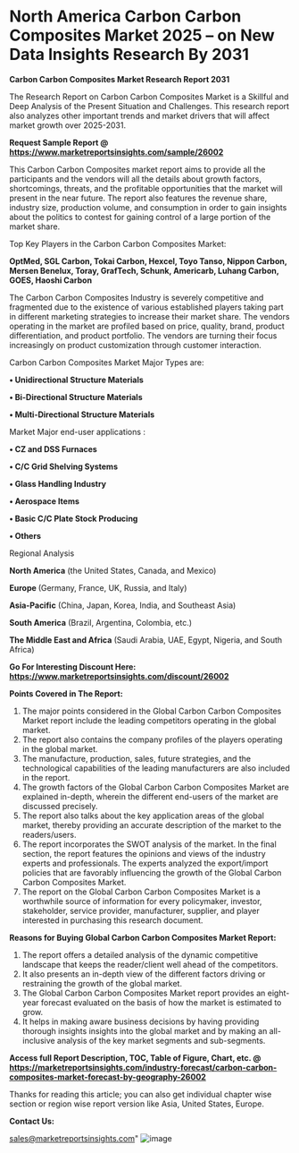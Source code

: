 # North America Carbon Carbon Composites Market 2025 – on New Data Insights Research By 2031

<strong>Carbon Carbon Composites Market Research Report 2031</strong>

The Research Report on Carbon Carbon Composites Market is a Skillful and Deep Analysis of the Present Situation and Challenges. This research report also analyzes other important trends and market drivers that will affect market growth over 2025-2031.

<strong>Request Sample Report @ <a href=https://www.marketreportsinsights.com/sample/26002>https://www.marketreportsinsights.com/sample/26002</a></strong>

This Carbon Carbon Composites market report aims to provide all the participants and the vendors will all the details about growth factors, shortcomings, threats, and the profitable opportunities that the market will present in the near future. The report also features the revenue share, industry size, production volume, and consumption in order to gain insights about the politics to contest for gaining control of a large portion of the market share.

Top Key Players in the Carbon Carbon Composites Market:

<strong>OptMed, SGL Carbon, Tokai Carbon, Hexcel, Toyo Tanso, Nippon Carbon, Mersen Benelux, Toray, GrafTech, Schunk, Americarb, Luhang Carbon, GOES, Haoshi Carbon</strong>

The Carbon Carbon Composites Industry is severely competitive and fragmented due to the existence of various established players taking part in different marketing strategies to increase their market share. The vendors operating in the market are profiled based on price, quality, brand, product differentiation, and product portfolio. The vendors are turning their focus increasingly on product customization through customer interaction.

Carbon Carbon Composites Market Major Types are:

<strong>• Unidirectional Structure Materials

• Bi-Directional Structure Materials

• Multi-Directional Structure Materials</strong>

Market Major end-user applications :

<strong>• CZ and DSS Furnaces

• C/C Grid Shelving Systems

• Glass Handling Industry

• Aerospace Items

• Basic C/C Plate Stock Producing

• Others</strong>

Regional Analysis

</u><strong><b>North America</b></strong> (the United States, Canada, and Mexico)

<strong><b>Europe </b></strong>(Germany, France, UK, Russia, and Italy)

<strong><b>Asia-Pacific</b></strong> (China, Japan, Korea, India, and Southeast Asia)

<strong><b>South America</b></strong> (Brazil, Argentina, Colombia, etc.)

<strong><b>The Middle East and Africa</b></strong> (Saudi Arabia, UAE, Egypt, Nigeria, and South Africa)

<strong>Go For Interesting Discount Here: <a href=https://www.marketreportsinsights.com/discount/26002>https://www.marketreportsinsights.com/discount/26002</a></strong>

<strong>Points Covered in The Report:</strong>
<ol>
  <li>The major points considered in the Global Carbon Carbon Composites Market report include the leading competitors operating in the global market.</li>
  <li>The report also contains the company profiles of the players operating in the global market.</li>
  <li>The manufacture, production, sales, future strategies, and the technological capabilities of the leading manufacturers are also included in the report.</li>
  <li>The growth factors of the Global Carbon Carbon Composites Market are explained in-depth, wherein the different end-users of the market are discussed precisely.</li>
  <li>The report also talks about the key application areas of the global market, thereby providing an accurate description of the market to the readers/users.</li>
  <li>The report incorporates the SWOT analysis of the market. In the final section, the report features the opinions and views of the industry experts and professionals. The experts analyzed the export/import policies that are favorably influencing the growth of the Global Carbon Carbon Composites Market.</li>
  <li>The report on the Global Carbon Carbon Composites Market is a worthwhile source of information for every policymaker, investor, stakeholder, service provider, manufacturer, supplier, and player interested in purchasing this research document.</li>
</ol>
<strong>Reasons for Buying Global Carbon Carbon Composites Market Report:</strong>

<ol>
  <li>The report offers a detailed analysis of the dynamic competitive landscape that keeps the reader/client well ahead of the competitors.</li>
  <li>It also presents an in-depth view of the different factors driving or restraining the growth of the global market.</li>
  <li>The Global Carbon Carbon Composites Market report provides an eight-year forecast evaluated on the basis of how the market is estimated to grow.</li>
  <li>It helps in making aware business decisions by having providing thorough insights insights into the global market and by making an all-inclusive analysis of the key market segments and sub-segments.</li>
</ol>
<strong>Access full Report Description, TOC, Table of Figure, Chart, etc. @ <a href=https://marketreportsinsights.com/industry-forecast/carbon-carbon-composites-market-forecast-by-geography-26002>https://marketreportsinsights.com/industry-forecast/carbon-carbon-composites-market-forecast-by-geography-26002</a></strong>


Thanks for reading this article; you can also get individual chapter wise section or region wise report version like Asia, United States, Europe.

<strong>Contact Us:</strong>

sales@marketreportsinsights.com"
![image](https://github.com/user-attachments/assets/86b42a87-fbf6-4355-8930-b002abe7999e)
